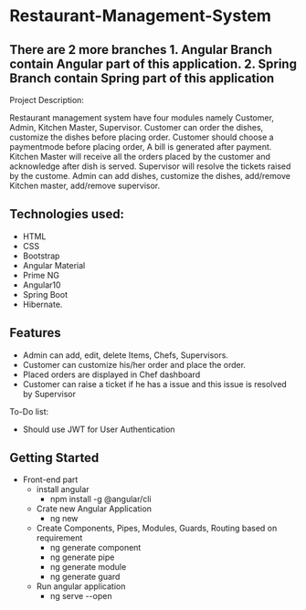 # Restaurant-Management-System

## There are 2 more branches 1. Angular Branch contain Angular part of this application. 2. Spring Branch contain Spring part of this application

Project Description: 

Restaurant management system have four modules namely Customer, Admin, Kitchen Master, Supervisor.
             Customer can order the dishes, customize the dishes before placing order. Customer should choose a paymentmode before placing order, A bill is generated after          payment. 
             Kitchen Master will receive all the orders placed by the customer and acknowledge after dish is served.
             Supervisor will resolve the tickets raised by the custome.
             Admin can add dishes, customize the dishes, add/remove Kitchen master, add/remove supervisor. 
    
    
## Technologies used: 

- HTML
- CSS 
- Bootstrap
- Angular Material
- Prime NG
- Angular10
- Spring Boot
- Hibernate.

## Features
- Admin can add, edit, delete Items, Chefs, Supervisors.
- Customer can customize his/her order and place the order.
- Placed orders are displayed in Chef dashboard
- Customer can raise a ticket if he has a issue and this issue is resolved by Supervisor

To-Do list:
- Should use JWT for User Authentication

## Getting Started
- Front-end part
  - install angular
    - npm install -g @angular/cli
  - Crate new Angular Application
    - ng new <application-name>
  - Create Components, Pipes, Modules, Guards, Routing based on requirement
    - ng generate component <component-name>
    - ng generate pipe <pipe-name>
    - ng generate module <module-name>
    - ng generate guard <your-guard-name>
  - Run angular application
    - ng serve --open
  





